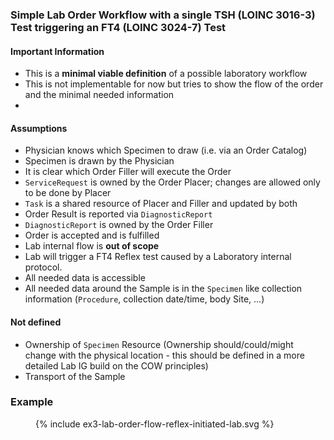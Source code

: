 ### Simple Lab Order Workflow with a single TSH (LOINC 3016-3) Test triggering an FT4 (LOINC 3024-7) Test

#### Important Information
- This is a **minimal viable definition** of a possible laboratory workflow
- This is not implementable for now but tries to show the flow of the order and the minimal needed information
- 
#### Assumptions
- Physician knows which Specimen to draw (i.e. via an Order Catalog)
- Specimen is drawn by the Physician
- It is clear which Order Filler will execute the Order
- `ServiceRequest` is owned by the Order Placer; changes are allowed only to be done by Placer
- `Task` is a shared resource of Placer and Filler and updated by both
- Order Result is reported via `DiagnosticReport`
- `DiagnosticReport` is owned by the Order Filler
- Order is accepted and is fulfilled 
- Lab internal flow is **out of scope**
- Lab will trigger a FT4 Reflex test caused by a Laboratory internal protocol. 
- All needed data is accessible
- All needed data around the Sample is in the `Specimen` like collection information (`Procedure`, collection date/time, body Site, ...)
#### Not defined
- Ownership of `Specimen` Resource (Ownership should/could/might change with the physical location - this should be defined in a more detailed Lab IG build on the COW principles)
- Transport of the Sample

### Example
<figure>
  {% include ex3-lab-order-flow-reflex-initiated-lab.svg %}
</figure>
